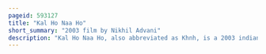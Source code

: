 ```yaml
---
pageid: 593127
title: "Kal Ho Naa Ho"
short_summary: "2003 film by Nikhil Advani"
description: "Kal Ho Naa Ho, also abbreviated as Khnh, is a 2003 indian Hindi-Language romantic Drama Film directed by Nikhil Advani in his directorial Debut with a Story written by Karan Johar with Dialogue by Niranjan Iyengar, and produced by Yash Johar. The Film Stars Jaya Bachchan, Shah Rukh Khan, Saif Ali Khan, and Preity Zinta, with Sushma Seth, Reema Lagoo, Lillete Dubey, and Delnaaz Irani in supporting Roles. In the Film, Naina Catherine Kapur and Aman Mathur Fall in Love, but a secret Prevents him from reciprocating his Feelings and Results in a Plan to set Naina up with her best Friend, Rohit Patel."
---
```

